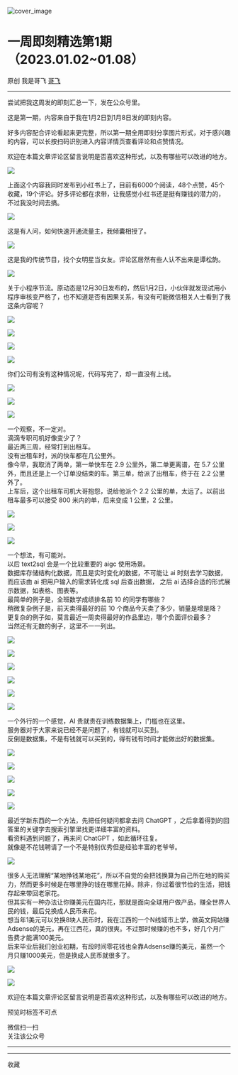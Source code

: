 ![cover_image](https://mmbiz.qpic.cn/mmbiz_jpg/LBrX00GQeics3Myfk21qnaRiaVxJiciaIia3lPPajB3cgBAictbk51yLYkyRfJF0icmdGt76AU8Zgchb4LicPc8t1neWhg/0?wx_fmt=jpeg)

#  一周即刻精选第1期（2023.01.02~01.08）

原创  我是哥飞  [ 哥飞 ](javascript:void\(0\);)

__ _ _ _ _

尝试把我这周发的即刻汇总一下，发在公众号里。  

这是第一期，内容来自于我在1月2日到1月8日发的即刻内容。

好多内容配合评论看起来更完整，所以第一期全用即刻分享图片形式，对于感兴趣的内容，可以长按扫码识别进入内容详情页查看评论和点赞情况。  

欢迎在本篇文章评论区留言说明是否喜欢这种形式，以及有哪些可以改进的地方。

![](https://mmbiz.qpic.cn/mmbiz_png/LBrX00GQeics3Myfk21qnaRiaVxJiciaIia3lVTolP6KbIN6laMHDegdbTHUkxn4wGzibB4JlWPGS1Y1nVA7ahRzp5UQ/640?wx_fmt=png)

上面这个内容我同时发布到小红书上了，目前有6000个阅读，48个点赞，45个收藏，19个评论。好多评论都在求带，让我感觉小红书还是挺有赚钱的潜力的，不过我没时间去搞。  

![](https://mmbiz.qpic.cn/mmbiz_png/LBrX00GQeics3Myfk21qnaRiaVxJiciaIia3l20niapDFWHrDia7WLdXQoL3DK8eUoRepYaiaChySh0QN2NsUIFOCbXQjQ/640?wx_fmt=png)

这是有人问，如何快速开通流量主，我倾囊相授了。  

![](https://mmbiz.qpic.cn/mmbiz_png/LBrX00GQeics3Myfk21qnaRiaVxJiciaIia3ltlCGcCTxY4KQsZHAxEW9zyDicsCScw98CHKGGqLiccDcH1BrkUtWQ9Nw/640?wx_fmt=png)

这是我的传统节目，找个女明星当女友。评论区居然有些人认不出来是谭松韵。

![](https://mmbiz.qpic.cn/mmbiz_png/LBrX00GQeics3Myfk21qnaRiaVxJiciaIia3la6Z24zfuYQWSysvFs7ooV3M7Kp0OoINUNSGPOFzwanibbMxh3PWzJiag/640?wx_fmt=png)

关于小程序节流。原动态是12月30日发布的，然后1月2日，小伙伴就发现试用小程序审核变严格了，也不知道是否有因果关系，有没有可能微信相关人士看到了我这条内容呢？

![](https://mmbiz.qpic.cn/mmbiz_png/LBrX00GQeics3Myfk21qnaRiaVxJiciaIia3lUrBibNUnTeCqCex5jsWMrvSwcqIzVgf2vXJQNvuUdVnv6TnyiawFicsdw/640?wx_fmt=png)

![](https://mmbiz.qpic.cn/mmbiz_png/LBrX00GQeics3Myfk21qnaRiaVxJiciaIia3l58ibmuY9OibN72iceCCuCExsx0DULepz4tTsPSR6wOaPrH0ibpfM3I9D9A/640?wx_fmt=png)

![](https://mmbiz.qpic.cn/mmbiz_png/LBrX00GQeics3Myfk21qnaRiaVxJiciaIia3lIB4I8tJnKYH2T9yYmqiahRrjYb92iccQv0YFBA17lKolnkfhFrCVQeqQ/640?wx_fmt=png)

![](https://mmbiz.qpic.cn/mmbiz_png/LBrX00GQeics3Myfk21qnaRiaVxJiciaIia3l2degxDX18UfAYhE9OCibC8SooXjdOXQIfTfuc1E4F899sogq2BibsKgA/640?wx_fmt=png)

你们公司有没有这种情况呢，代码写完了，却一直没有上线。

![](https://mmbiz.qpic.cn/mmbiz_png/LBrX00GQeics3Myfk21qnaRiaVxJiciaIia3luEeeluu0gEVh5ELFPFNy2BlO8bxd1W6K3dsfkNCxs88TCuB2bz5UicA/640?wx_fmt=png)

![](https://mmbiz.qpic.cn/mmbiz_png/LBrX00GQeics3Myfk21qnaRiaVxJiciaIia3lYibRpZxVOgmAP84iaicV03sibz0F9eLiaZh29pAtf2BuBlXV2zyREdicicCyg/640?wx_fmt=png)

![](https://mmbiz.qpic.cn/mmbiz_png/LBrX00GQeics3Myfk21qnaRiaVxJiciaIia3lY4DgZ9qRl8ickBawu7nEITWmzgQAqLvRvpBF4mZvBH3ybCDqRfvS3bw/640?wx_fmt=png)

一个观察，不一定对。  
滴滴专职司机好像变少了？  
最近两三周，经常打到出租车。  
没有出租车时，派的快车都在几公里外。  
像今早，我取消了两单，第一单快车在 2.9 公里外，第二单更离谱，在 5.7 公里外，而且还是上一个订单没结束的车。第三单，给派了出租车，终于在 2.2
公里外了。  
上车后，这个出租车司机大哥抱怨，说给他派个 2.2 公里的单，太远了。以前出租车最多可以接受 800 米内的单，后来变成 1 公里，2 公里。

![](https://mmbiz.qpic.cn/mmbiz_png/LBrX00GQeics3Myfk21qnaRiaVxJiciaIia3l3FXlY7YRkRVIKxgC3b0HZWu0HVYCB77sesIWPLPDFSRrwnoO7ZT45A/640?wx_fmt=png)

![](https://mmbiz.qpic.cn/mmbiz_png/LBrX00GQeics3Myfk21qnaRiaVxJiciaIia3lJbH6icWTo2biaG9Te0g0W1ia3lBldoTNxmTG42vb6JskK9rDWxyxfC4zg/640?wx_fmt=png)

![](https://mmbiz.qpic.cn/mmbiz_png/LBrX00GQeics3Myfk21qnaRiaVxJiciaIia3l6diaNp5qWXCxcWf4N3eAOzOcPOMmiatprTIY4W0uldkuJia5X3FSib3qjA/640?wx_fmt=png)

一个想法，有可能对。  
以后 text2sql 会是一个比较重要的 aigc 使用场景。  
数据库存储结构化数据，而且是实时变化的数据，不可能让 ai 时刻去学习数据，而应该由 ai 把用户输入的需求转化成 sql 后查出数据， 之后 ai
选择合适的形式展示数据，如表格、图表等。  
最简单的例子是，全班数学成绩排名前 10 的同学有哪些？  
稍微复杂例子是，前天卖得最好的前 10 个商品今天卖了多少，销量是增是降？  
更复杂的例子如，莫言最近一周卖得最好的作品里边，哪个负面评价最多？  
当然还有无数的例子，这里不一一列出。

![](https://mmbiz.qpic.cn/mmbiz_png/LBrX00GQeics3Myfk21qnaRiaVxJiciaIia3l32CX2pLVubVicOREcnXqxqbcPA5icHiczhpdFsAGzib3jzH7CzqIzcguYA/640?wx_fmt=png)

![](https://mmbiz.qpic.cn/mmbiz_png/LBrX00GQeics3Myfk21qnaRiaVxJiciaIia3lepibsuibozib6ce4Wpn8HBOf6vdBxKdIclUOoMoAqR3WMFWiaxymkJXFOg/640?wx_fmt=png)

![](https://mmbiz.qpic.cn/mmbiz_png/LBrX00GQeics3Myfk21qnaRiaVxJiciaIia3lT1S98hIgEJgibTnm4ibJNYWEfB0JPMMUJHvLGfTpYWXFquOyzPsw3L1w/640?wx_fmt=png)

![](https://mmbiz.qpic.cn/mmbiz_png/LBrX00GQeics3Myfk21qnaRiaVxJiciaIia3lxpZsAPoho4j2lziaBYKpvs3dKywRicM0bWbgbcK1eoywRduvlVCrjicXw/640?wx_fmt=png)

![](https://mmbiz.qpic.cn/mmbiz_png/LBrX00GQeics3Myfk21qnaRiaVxJiciaIia3lxE6T08aZDcicfdw8g6CDJpF5yhNMo53e7I8icnXezMmVyUoWibGMZDfTA/640?wx_fmt=png)

![](https://mmbiz.qpic.cn/mmbiz_png/LBrX00GQeics3Myfk21qnaRiaVxJiciaIia3lutHiaJJDDhSQcstjZ920ibVDVFntPcWI3cvWWhiaA6YicibIOsZia7cpYiaFQ/640?wx_fmt=png)

一个外行的一个感觉，AI 贵就贵在训练数据集上，门槛也在这里。  
服务器对于大家来说已经不是问题了，有钱就可以买到。  
反倒是数据集，不是有钱就可以买到的，得有钱有时间才能做出好的数据集。

![](https://mmbiz.qpic.cn/mmbiz_png/LBrX00GQeics3Myfk21qnaRiaVxJiciaIia3lHypCJC6rn4j9jocwmibLre6PAWoB2G2EZ8TMciafB6h8KvyNnBYU17zA/640?wx_fmt=png)

![](https://mmbiz.qpic.cn/mmbiz_png/LBrX00GQeics3Myfk21qnaRiaVxJiciaIia3lvu0vmEjK8ricib36Ag0XuYjibAarllVBb8dM0am4pZvgibSqOR3L1l5smw/640?wx_fmt=png)

![](https://mmbiz.qpic.cn/mmbiz_png/LBrX00GQeics3Myfk21qnaRiaVxJiciaIia3l9ibYsq6wYVwtotfWsTfTaric4XfwAn2rvy5Qw4Myxh5yQKE5FI5qZpuQ/640?wx_fmt=png)

![](https://mmbiz.qpic.cn/mmbiz_png/LBrX00GQeics3Myfk21qnaRiaVxJiciaIia3lo3a2g7rYuqRrMTHLGZZ9qtgDfr4wn21mvYibp3dThBa9aPrPBxBbs4Q/640?wx_fmt=png)

![](https://mmbiz.qpic.cn/mmbiz_png/LBrX00GQeics3Myfk21qnaRiaVxJiciaIia3lZnn5uv7tCuoeXiaKXYF8cejnUVN6Diarzkian9jzJEFAvNmfdR4kFicUcQ/640?wx_fmt=png)

最近学新东西的一个方法，先把任何疑问都拿去问 ChatGPT ，之后拿着得到的回答里的关键字去搜索引擎里找更详细丰富的资料。  
看资料遇到问题了，再来问 ChatGPT ，如此循环往复。  
就像是不花钱聘请了一个不是特别优秀但是经验丰富的老爷爷。

![](https://mmbiz.qpic.cn/mmbiz_png/LBrX00GQeics3Myfk21qnaRiaVxJiciaIia3licC5WybTldIicu9oQia2IcIbNiaGpiaibLibXibMQ2t2Bco8R1VenNqOgsFWmA/640?wx_fmt=png)

很多人无法理解“某地挣钱某地花”，所以不自觉的会把钱换算为自己所在地的购买力，然而更多时候是在哪里挣的钱在哪里花掉。除非，你过着很节俭的生活，把钱存起来带回老家花。  
但其实有一种办法让你赚美元在国内花，那就是面向全球用户做产品，赚全世界人民的钱，最后兑换成人民币来花。  
想当年1美元可以兑换8块人民币时，我在江西的一个N线城市上学，做英文网站赚Adsense的美元，再在江西花，真的很爽。不过那时候赚的也不多，好几个月广告费才能满100美元。  
后来毕业后我们创业初期，有段时间零花钱也全靠Adsense赚的美元，虽然一个月只赚1000美元，但是换成人民币就很多了。

![](https://mmbiz.qpic.cn/mmbiz_png/LBrX00GQeics3Myfk21qnaRiaVxJiciaIia3lnHy0KFVcSdm7CCfwESkEKGyfc4BQXehdPdMIEz2gPoSYGP7o0mZRog/640?wx_fmt=png)

![](https://mmbiz.qpic.cn/mmbiz_png/LBrX00GQeics3Myfk21qnaRiaVxJiciaIia3lUEwicnr0eWMYtjT5FrceowbZrZ5T9Axcja0tgz7KY6FIibic7hhH5xLZQ/640?wx_fmt=png)

欢迎在本篇文章评论区留言说明是否喜欢这种形式，以及有哪些可以改进的地方。  

预览时标签不可点

微信扫一扫  
关注该公众号





****



****



  收藏

